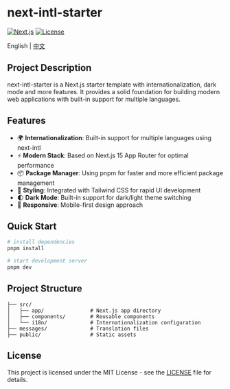 # next-intl-starter

[![Next.js](https://img.shields.io/badge/Next.js-15.2.3-black)](https://nextjs.org/)
[![License](https://img.shields.io/badge/license-MIT-blue.svg)](LICENSE)

English | [中文](./README_zh.md)

## Project Description

next-intl-starter is a Next.js starter template with internationalization, dark mode and more features. It provides a solid foundation for building modern web applications with built-in support for multiple languages.

## Features

- 🌍 **Internationalization**: Built-in support for multiple languages using next-intl
- ⚡️ **Modern Stack**: Based on Next.js 15 App Router for optimal performance
- 📦 **Package Manager**: Using pnpm for faster and more efficient package management
- 🎨 **Styling**: Integrated with Tailwind CSS for rapid UI development
- 🌓 **Dark Mode**: Built-in support for dark/light theme switching
- 📱 **Responsive**: Mobile-first design approach

## Quick Start

```bash
# install dependencies
pnpm install

# start development server
pnpm dev
```

## Project Structure

```text
├── src/
│   ├── app/               # Next.js app directory
│   ├── components/        # Reusable components
│   └── i18n/              # Internationalization configuration
├── messages/              # Translation files
├── public/                # Static assets
```

## License

This project is licensed under the MIT License - see the [LICENSE](LICENSE) file for details.
